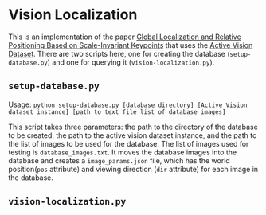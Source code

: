# Vision Localization
This is an implementation of the paper [Global Localization and Relative Positioning Based on Scale-Invariant Keypoints](https://cs.gmu.edu/~kosecka/Publications/ras05.pdf) that uses the [Active Vision Dataset](https://www.cs.unc.edu/~ammirato/active_vision_dataset_website/index.html). There are two scripts here, one for creating the database (`setup-database.py`) and one for querying it (`vision-localization.py`).

## `setup-database.py`
Usage: `python setup-database.py [database directory] [Active Vision dataset instance] [path to text file list of database images]`

This script takes three parameters: the path to the directory of the database to be created, the path to the active vision dataset instance, and the path to the list of images to be used for the database. The list of images used for testing is `database_images.txt`. It moves the database images into the database and creates a `image_params.json` file, which has the world position(`pos` attribute) and viewing direction (`dir` attribute) for each image in the database.

## `vision-localization.py`

